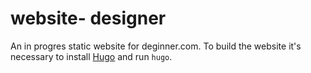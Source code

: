 website- designer
=======

An in progres static website for deginner.com. To build the website it's necessary to install [Hugo](http://gohugo.io/) and run `hugo`.
